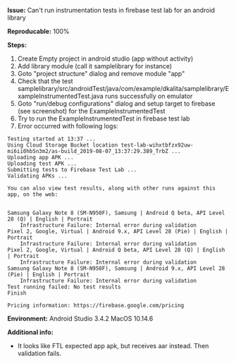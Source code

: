 **Issue:** Can't run instrumentation tests in firebase test lab for an android library

**Reproducable:** 100%

**Steps:**
1. Create Empty project in android studio (app without activity)
2. Add library module (call it samplelibrary for instance)
3. Goto "project structure" dialog and remove module "app"
4. Check that the test samplelibrary/src/androidTest/java/com/example/dkalita/samplelibrary/ExampleInstrumentedTest.java runs successfully on emulator
5. Goto "run/debug configurations" dialog and setup target to firebase (see screenshot) for the ExampleInstrumentedTest
6. Try to run the ExampleInstrumentedTest in firebase test lab
7. Error occurred with following logs:
```
Testing started at 13:37 ...
Using Cloud Storage Bucket location test-lab-wihxtbfzx92uw-mi6ii0hb5n3m2/as-build_2019-08-07_13:37:29.389_TrbZ ...
Uploading app APK ...
Uploading test APK ...
Submitting tests to Firebase Test Lab ...
Validating APKs ...

You can also view test results, along with other runs against this app, on the web:
 

Samsung Galaxy Note 8 (SM-N950F), Samsung | Android Q beta, API Level 28 (Q) | English | Portrait
	Infrastructure Failure: Internal error during validation
Pixel 2, Google, Virtual | Android 9.x, API Level 28 (Pie) | English | Portrait
	Infrastructure Failure: Internal error during validation
Pixel 2, Google, Virtual | Android Q beta, API Level 28 (Q) | English | Portrait
	Infrastructure Failure: Internal error during validation
Samsung Galaxy Note 8 (SM-N950F), Samsung | Android 9.x, API Level 28 (Pie) | English | Portrait
	Infrastructure Failure: Internal error during validation
Test running failed: No test results
Finish

Pricing information: https://firebase.google.com/pricing 
```

**Environment:**
Android Studio 3.4.2
MacOS 10.14.6

**Additional info:** 
- It looks like FTL expected app apk, but receives aar instead. Then validation fails.
